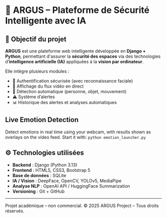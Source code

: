 # 🧠 ARGUS – Plateforme de Sécurité Intelligente avec IA

## 🎯 Objectif du projet
**ARGUS** est une plateforme web intelligente développée en **Django + Python**, permettant d'assurer la **sécurité des espaces** via des technologies d’**intelligence artificielle (IA)** appliquées à la **vision par ordinateur**.

Elle intègre plusieurs modules :  
- 🔐 Authentification sécurisée (avec reconnaissance faciale)  
- 🎥 Affichage du flux vidéo en direct  
- 🤖 Détection automatique (personne, objet, mouvement)  
- ⚠️ Système d’alertes  
- 📊 Historique des alertes et analyses automatiques  

## Live Emotion Detection
Detect emotions in real time using your webcam, with results shown as overlays on the video feed.
Start it with: `python emotion_launcher.py`

## ⚙️ Technologies utilisées
- **Backend** : Django (Python 3.13)
- **Frontend** : HTML5, CSS3, Bootstrap 5
- **Base de données** : SQLite
- **IA / Vision** : DeepFace, OpenCV, YOLOv5, MediaPipe
- **Analyse NLP** : OpenAI API / HuggingFace Summarization
- **Versioning** : Git + GitHub

---

Projet académique – non commercial.
© 2025 ARGUS Project – Tous droits réservés.
